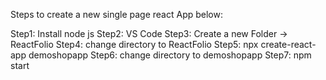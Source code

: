 Steps to create a new single page react App below:

Step1: Install node js
Step2: VS Code
Step3: Create a new Folder -> ReactFolio
Step4: change directory to ReactFolio
Step5: npx create-react-app demoshopapp
Step6: change directory to demoshopapp
Step7: npm start
